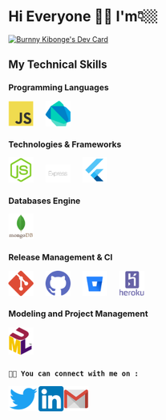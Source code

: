 # Hi Everyone 👋🏼 I'm👇🏼

<a href="https://app.daily.dev/Byvak_"><img src="https://api.daily.dev/devcards/9f481603f67b4fd4ae8f39fa4edf7b10.png?r=wnk" width="400" alt="Burnny Kibonge's Dev Card"/></a>

<!-- ![My banner](https://user-images.githubusercontent.com/50081358/167585728-c11fcb92-db1a-4d8d-82e9-f8ba9ba91ad7.jpg) -->

<!-- ## 📊 Github stats

 [![Burnny Kibonge's GitHub stats](https://github-readme-stats.vercel.app/api?username=byvak&theme=dark&count_private=true&show_icons=true&include_all_commits=true)](https://github.com/byvak) 


[![Top Langs](https://github-readme-stats.vercel.app/api/top-langs/?username=byvak&layout=compact&theme=dark&count_private=true)](https://github.com/byvak)


[![committers.top badge](https://user-badge.committers.top/congo_kinshasa_private/Byvak.svg)](https://user-badge.committers.top/congo_kinshasa_private/Byvak) -->

## My Technical Skills

### Programming Languages

<img src="/logos/javascript.png" alt="javascript" width="50" margin="20" />&nbsp;&nbsp;&nbsp;&nbsp;&nbsp;&nbsp;<img src="/logos/dart.webp" alt="html" width="50" margin="20" />&nbsp;&nbsp;&nbsp;&nbsp;&nbsp;&nbsp;

### Technologies & Frameworks

<img src="/logos/node-js.png" alt="node-js" width="50" margin="20" />&nbsp;&nbsp;&nbsp;&nbsp;&nbsp;&nbsp;<img src="/logos/express.png" alt="flutter" width="50" margin="20" />&nbsp;&nbsp;&nbsp;&nbsp;&nbsp;&nbsp;<img src="/logos/flutter.png" alt="express" width="50" margin="20" />

### Databases Engine

<img src="/logos/mongodb.png" alt="mongodb" width="50" margin="20" />

### Release Management & CI

<img src="/logos/git.png" alt="git" width="50" margin="20" />&nbsp;&nbsp;&nbsp;&nbsp;&nbsp;&nbsp;<img src="/logos/github.png" alt="github" width="50" margin="20" />&nbsp;&nbsp;&nbsp;&nbsp;&nbsp;&nbsp;<img src="/logos/bitbucket.png" alt="bitbucket" width="50" margin="20" />&nbsp;&nbsp;&nbsp;&nbsp;&nbsp;&nbsp;<img src="/logos/heroku.png" alt="heroku" width="50" margin="20" />

### Modeling and Project Management

<img src="/logos/uml.png" alt="uml" width="50" margin="20" />

<!-- [![StackOverflow badge](https://stackoverflow.com/users/flair/11419314.png?theme=dark)](https://stackoverflow.com/users/11419314/burnny-kibonge) -->

### `🤝🏻 You can connect with me on :`

[<img align="left" alt="Burnny Kibonge | Twitter" width="60px" height="50" src="/logos/twitter.png"/>][twitter]

[<img align="left" alt="Burnny Kibonge | LinkedIn" width="50px" height="50" src="/logos/linkedin.png"/>][linkedin]

[<img align="left" alt="Burnny Kibonge | LinkedIn" width="50px" height="50" src="/logos/gmail.png.webp"/>][email]

[twitter]: https://twitter.com/_Byvak
[linkedin]: https://www.linkedin.com/in/burnny-kibonge-20b391b9/
[email]: mailto:kibonge.burnny@gmail.com

<!-- I'm ***Burnny Kibonge*** a passionate developer from DRC 😊 -->

<!-- - `Flutter Developer` -->
<!--[![Top Langs](https://github-readme-stats.vercel.app/api/top-langs/
?username=byvak&layout=default&theme=algolia&hide=html,coffeescript)](https://github.com/byvak)-->
<!--
**Byvak/Byvak** is a ✨ _special_ ✨ repository because its `README.md` (this file) appears on your GitHub profile.

Here are some ideas to get you started:

- 🔭 I’m currently working on ...
- 🌱 I’m currently learning ...
- 👯 I’m looking to collaborate on ...
- 🤔 I’m looking for help with ...
- 💬 Ask me about ...
- 📫 How to reach me: ...
- 😄 Pronouns: ...
- ⚡ Fun fact: ...
-->
